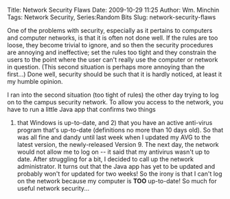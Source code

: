 Title: Network Security Flaws
Date: 2009-10-29 11:25
Author: Wm. Minchin
Tags: Network Security, Series:Random Bits
Slug: network-security-flaws

One of the problems with security, especially as it pertains to
computers and computer networks, is that it is often not done well. If
the rules are too loose, they become trivial to ignore, and so then the
security procedures are annoying and ineffective; set the rules too
tight and they constrain the users to the point where the user can't
really use the computer or network in question. (This second situation
is perhaps more annoying than the first...) Done well, security should
be such that it is hardly noticed, at least it my humble opinion.

I ran into the second situation (too tight of rules) the other day
trying to log on to the campus security network. To allow you access to
the network, you have to run a little Java app that confirms two things
1) that Windows is up-to-date, and 2) that you have an active anti-virus
program that's up-to-date (definitions no more than 10 days old). So
that was all fine and dandy until last week when I updated my AVG to the
latest version, the newly-released Version 9. The next day, the network
would not allow me to log on -- it said that my antivirus wasn't up to
date. After struggling for a bit, I decided to call up the network
administrator. It turns out that the Java app has yet to be updated and
probably won't for updated for two weeks! So the irony is that I can't
log on the network because my computer is **TOO** up-to-date! So much
for useful network security...
